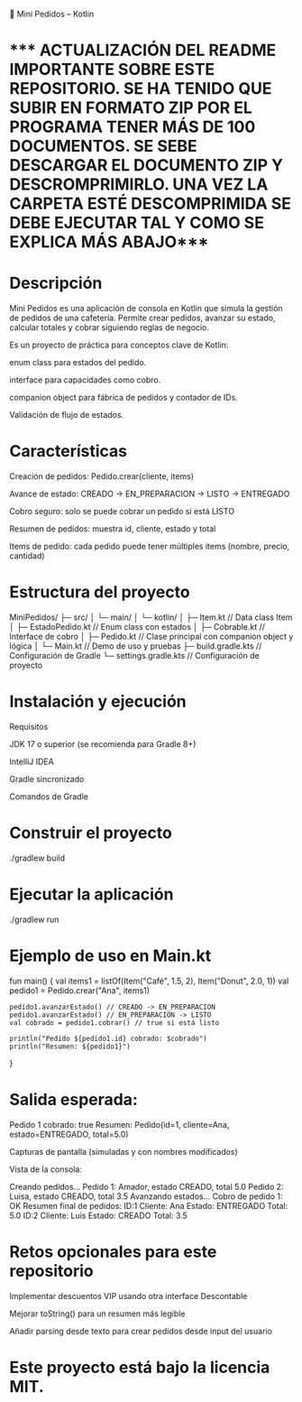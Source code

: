 🏪 Mini Pedidos – Kotlin

#  *** ACTUALIZACIÓN DEL README IMPORTANTE SOBRE ESTE REPOSITORIO.    SE HA TENIDO QUE SUBIR EN FORMATO ZIP POR EL PROGRAMA TENER MÁS DE 100 DOCUMENTOS. SE SEBE DESCARGAR EL DOCUMENTO ZIP Y DESCROMPRIMIRLO. UNA VEZ LA CARPETA ESTÉ DESCOMPRIMIDA SE DEBE EJECUTAR TAL Y COMO SE EXPLICA MÁS ABAJO***


#  Descripción

Mini Pedidos es una aplicación de consola en Kotlin que simula la gestión de pedidos de una cafetería.
Permite crear pedidos, avanzar su estado, calcular totales y cobrar siguiendo reglas de negocio.

Es un proyecto de práctica para conceptos clave de Kotlin:

enum class para estados del pedido.

interface para capacidades como cobro.

companion object para fábrica de pedidos y contador de IDs.

Validación de flujo de estados.

#  Características

Creación de pedidos: Pedido.crear(cliente, items)

Avance de estado: CREADO → EN_PREPARACION → LISTO → ENTREGADO

Cobro seguro: solo se puede cobrar un pedido si está LISTO

Resumen de pedidos: muestra id, cliente, estado y total

Items de pedido: cada pedido puede tener múltiples items (nombre, precio, cantidad)

#  Estructura del proyecto

MiniPedidos/
├─ src/
│  └─ main/
│     └─ kotlin/
│        ├─ Item.kt           // Data class Item
│        ├─ EstadoPedido.kt   // Enum class con estados
│        ├─ Cobrable.kt       // Interface de cobro
│        ├─ Pedido.kt         // Clase principal con companion object y lógica
│        └─ Main.kt           // Demo de uso y pruebas
├─ build.gradle.kts            // Configuración de Gradle
└─ settings.gradle.kts         // Configuración de proyecto

#  Instalación y ejecución
Requisitos

JDK 17 o superior (se recomienda para Gradle 8+)

IntelliJ IDEA

Gradle sincronizado

Comandos de Gradle

# Construir el proyecto
./gradlew build

# Ejecutar la aplicación
./gradlew run

# Ejemplo de uso en Main.kt
fun main() {
    val items1 = listOf(Item("Café", 1.5, 2), Item("Donut", 2.0, 1))
    val pedido1 = Pedido.crear("Ana", items1)
    
    pedido1.avanzarEstado() // CREADO -> EN_PREPARACION
    pedido1.avanzarEstado() // EN_PREPARACION -> LISTO
    val cobrado = pedido1.cobrar() // true si está listo
    
    println("Pedido ${pedido1.id} cobrado: $cobrado")
    println("Resumen: ${pedido1}")
}


# Salida esperada:

Pedido 1 cobrado: true
Resumen: Pedido(id=1, cliente=Ana, estado=ENTREGADO, total=5.0)

Capturas de pantalla (simuladas y con nombres modificados)

Vista de la consola:

Creando pedidos...
Pedido 1: Amador, estado CREADO, total 5.0
Pedido 2: Luisa, estado CREADO, total 3.5
Avanzando estados...
Cobro de pedido 1: OK
Resumen final de pedidos:
ID:1 Cliente: Ana Estado: ENTREGADO Total: 5.0
ID:2 Cliente: Luis Estado: CREADO Total: 3.5

#  Retos opcionales para este repositorio

Implementar descuentos VIP usando otra interface Descontable

Mejorar toString() para un resumen más legible

Añadir parsing desde texto para crear pedidos desde input del usuario



#                                                                                   Este proyecto está bajo la licencia MIT.
